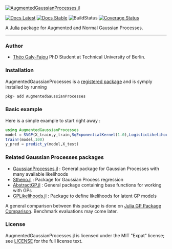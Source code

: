 [![AugmentedGaussianProcesses.jl](assets/banner.png)](https://github.com/theogf/AugmentedGaussianProcesses.jl)

[![Docs Latest](https://img.shields.io/badge/docs-dev-blue.svg)](https://theogf.github.io/AugmentedGaussianProcesses.jl/dev)
[![Docs Stable](https://img.shields.io/badge/docs-stable-blue.svg)](https://theogf.github.io/AugmentedGaussianProcesses.jl/stable)
![BuildStatus](https://github.com/theogf/AugmentedGaussianProcesses.jl/workflows/CI/badge.svg)
[![Coverage Status](https://coveralls.io/repos/github/theogf/AugmentedGaussianProcesses.jl/badge.svg?branch=master)](https://coveralls.io/github/theogf/AugmentedGaussianProcesses.jl?branch=master)


A [Julia](http://julialang.org) package for Augmented and Normal Gaussian Processes.

***

### Author
- [Théo Galy-Fajou](https://theogf.github.io) PhD Student at Technical University of Berlin.

### Installation

AugmentedGaussianProcesses is a [registered package](http://pkg.julialang.org) and is symply installed by running
```julia
pkg> add AugmentedGaussianProcesses
```

### Basic example

Here is a simple example to start right away :
```julia
using AugmentedGaussianProcesses
model = SVGP(X_train,y_train,SqExponentialKernel(1.0),LogisticLikelihood(),AnalyticVI(),50)
train!(model,100)
y_pred = predict_y(model,X_test)
```

### Related Gaussian Processes packages

- [GaussianProcesses.jl](https://github.com/STOR-i/GaussianProcesses.jl) : General package for Gaussian Processes with many available likelihoods
- [Stheno.jl](https://github.com/willtebbutt/Stheno.jl) : Package for Gaussian Process regression
- [AbstractGP.jl](https://github.com/JuliaGaussianProcesses/AbstractGP.jl) : General package containing base functions for working with GPs
- [GPLikelihoods.jl](https://github.com/JuliaGaussianProcesses/GPLikelihoods.jl) : Package to define likelihoods for latent GP models

A general comparison between this package is done on [Julia GP Package Comparison](@ref). Benchmark evaluations may come later.

### License

AugmentedGaussianProcesses.jl is licensed under the MIT "Expat" license; see
[LICENSE](https://github.com/theogf/AugmentedGaussianProcesses.jl/LICENSE.md) for
the full license text.
